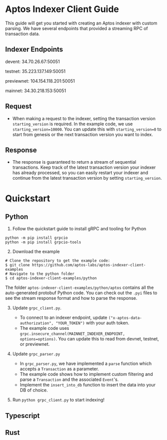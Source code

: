 # Aptos Indexer Client Guide
This guide will get you started with creating an Aptos indexer with custom parsing. We have several endpoints that provided a streaming RPC of transaction data. 

## Indexer Endpoints
devent: 34.70.26.67:50051

testnet: 35.223.137.149:50051

previewnet: 104.154.118.201:50051

mainnet: 34.30.218.153:50051

## Request
 - When making a request to the indexer, setting the transaction version `starting_version` is required. In the example code, we use `starting_version=10000`. You can update this with `starting_version=0` to start from genesis or the next transaction version you want to index. 
## Response
- The response is guaranteed to return a stream of sequential transactions. Keep track of the latest transaction version your indexer has already processed, so you can easily restart your indexer and continue from the latest transaction version by setting `starting_version`. 

# Quickstart
## Python
1. Follow the quickstart guide to install gRPC and tooling for Python
```
python -m pip install grpcio
python -m pip install grpcio-tools
```
2. Download the example
```
# Clone the repository to get the example code:
$ git clone https://github.com/aptos-labs/aptos-indexer-client-examples
# Navigate to the python folder
$ cd aptos-indexer-client-examples/python
```
The folder `aptos-indexer-client-examples/python/aptos` contains all the auto-generated protobuf Python code. You can check out the `.pyi` files to see the stream response format and how to parse the response.

3. Update `grpc_client.py`.
   - To connect to an indexer endpoint, update `("x-aptos-data-authorization", "YOUR_TOKEN")` with your auth token.
   - The example code uses `grpc.insecure_channel(MAINNET_INDEXER_ENDPOINT, options=options)`. You can update this to read from devnet, testnet, or previewnet.
  
4. Update `grpc_parser.py`
   - In `grpc_parser.py`, we have implemented a `parse` function which accepts a `Transaction` as a parameter.
   - The example code shows how to implement custom filtering and parse a `Transaction` and the associated `Event`'s.
   - Implement the `insert_into_db` function to insert the data into your DB of choice. 
5. Run `python grpc_client.py` to start indexing! 

## Typescript 
## Rust
